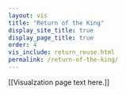 ```yaml
---
layout: vis
title: "Return of the King"
display_site_title: true
display_page_title: true
order: 4
vis_include: return_reuse.html
permalink: /return-of-the-king/
---
```


[[Visualzation page text here.]]
